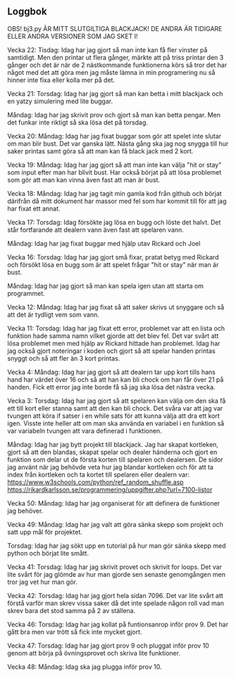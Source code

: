 Loggbok
-------
OBS! bj3.py ÄR MITT SLUTGILTIGA BLACKJACK! DE ANDRA ÄR TIDIGARE ELLER ANDRA VERSIONER SOM JAG SKET I!

Vecka 22:
Tisdag: Idag har jag gjort så man inte kan få fler vinster på samtidigt. Men den printar ut flera gånger, märkte att på triss printar den 3 gånger och det är när de 2 nästkommande funktionerna körs så tror det har något med det att göra men jag måste lämna in min programering nu så hinner inte fixa eller kolla mer på det.

Vecka 21:
Torsdag: Idag har jag gjort så man kan betta i mitt blackjack och en yatzy simulering med lite buggar.

Måndag: Idag har jag skrivit prov och gjort så man kan betta pengar. Men det funkar inte riktigt så ska lösa det på torsdag.

Vecka 20:
Måndag: Idag har jag fixat buggar som gör att spelet inte slutar om man blir bust. Det var ganska lätt. Nästa gång ska jag nog snygga till hur saker printas samt göra så att man kan få black jack med 2 kort.

Vecka 19:
Måndag: Idag har jag gjort så att man inte kan välja "hit or stay" som input  efter man har blivit bust. Har också börjat på att lösa problemet som gör att man kan vinna även fast att man är bust.

Vecka 18:
Måndag: Idag har jag tagit min gamla kod från github och börjat därifrån då mitt dokument har massor med fel som har kommit till för att jag har fixat ett annat.

Vecka 17:
Torsdag: Idag försökte jag lösa en bugg och löste det halvt. Det står fortfarande att dealern vann även fast att spelaren vann.

Måndag: Idag har jag fixat buggar med hjälp utav Rickard och Joel

Vecka 16:
Torsdag: Idag har jag gjort små fixar, pratat betyg med Rickard och försökt lösa en bugg som är att spelet frågar "hit or stay" när man är bust.

Måndag: Idag har jag gjort så man kan spela igen utan att starta om programmet.


Vecka 12:
Måndag: Idag har jag fixat så att saker skrivs ut snyggare och så att det är tydligt vem som vann.

Vecka 11:
Torsdag: Idag har jag fixat ett error, problemet var att en lista och funktion hade samma namn vilket gjorde att det blev fel. Det var svårt att lösa problemet men med hjälp av Rickard hittade han problemet.
Idag har jag också gjort noteringar i koden och gjort så att spelar handen printas snyggt och så att fler än 3 kort printas.


Vecka 4:
Måndag: Idag har jag gjort så att dealern tar upp kort tills hans hand har värdet över 16 och så att han kan bli chock om han får över 21 på handen. Fick ett error jag inte borde få så jag ska lösa det nästra vecka.


Vecka 3:
Torsdag: Idag har jag gjort så att spelaren kan välja om den ska få ett till kort eller stanna samt att den kan bli chock. Det svåra var att jag var tvungen att köra if satser i en while sats för att kunna välja att dra ett kort igen. Visste inte heller att om man ska använda en variabel i en funktion så var variabeln tvungen att vara definerad i funktionen.

Måndag: Idag har jag bytt projekt till blackjack. Jag har skapat kortleken, gjort så att den blandas, skapat spelar och dealer händerna och gjort en funktion som delar ut de första korten till spelaren och dealersen. De sidor jag använt när jag behövde veta hur jag blandar kortleken och för att ta index från kortleken och ta kortet till spelaren eller dealern var: https://www.w3schools.com/python/ref_random_shuffle.asp https://rikardkarlsson.se/programmering/uppgifter.php?url=7100-listor

Vecka 50:
Måndag: Idag har jag organiserat för att definera de funktioner jag behöver.

Vecka 49:
Måndag: Idag har jag valt att göra sänka skepp som projekt och satt upp mål för projektet.

Torsdag: Idag har jag sökt upp en tutorial på hur man gör sänka skepp med python och börjat lite smått.

Vecka 41:
Torsdag: Idag har jag skrivit provet och skrivit for loops. Det var lite svårt för jag glömde av hur man gjorde sen senaste genomgången men tror jag vet hur man gör.

Vecka 42:
Torsdag: Idag har jag gjort hela sidan 7096. Det var lite svårt att förstå varför man skrev vissa saker då det inte spelade någon roll vad man skrev bara det stod samma på 2 av ställena.

Vecka 46:
Torsdag: Idag har jag kollat på funtionsanrop inför prov 9. Det har gått bra men var trött så fick inte mycket gjort.

Vecka 47:
Torsdag: Idag har jag gjort prov 9 och pluggat inför prov 10 genom att börja på övningsprovet och skriva lite funktioner.

Vecka 48:
Måndag: Idag ska jag plugga inför prov 10.